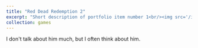 ```yaml
---
title: "Red Dead Redemption 2"
excerpt: "Short description of portfolio item number 1<br/><img src='/images/games/Red Dead Redemption 2.png'>"
collection: games
---
```


<!-- Red Dead Redemption 2 Info -->
I don't talk about him much, but I often think about him.
